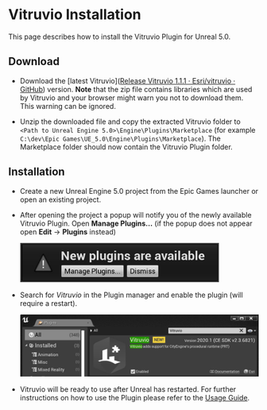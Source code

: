 # Vitruvio Installation

This page describes how to install the Vitruvio Plugin for Unreal 5.0.

## Download

* Download the [latest Vitruvio]([Release Vitruvio 1.1.1 · Esri/vitruvio · GitHub](https://github.com/Esri/vitruvio/releases/latest)) version. **Note** that the zip file contains libraries which are used by Vitruvio and your browser might warn you not to download them. This warning can be ignored.

* Unzip the downloaded file and copy the extracted Vitruvio folder to `<Path to Unreal Engine 5.0>\Engine\Plugins\Marketplace`  (for example `C:\dev\Epic Games\UE_5.0\Engine\Plugins\Marketplace`). The Marketplace folder should now contain the Vitruvio Plugin folder.

## Installation

* Create a new Unreal Engine 5.0 project from the Epic Games launcher or open an existing project.

* After opening the project a popup will notify you of the newly available Vitruvio Plugin. Open **Manage Plugins...** (if the popup does not appear open **Edit** &rarr; **Plugins** instead)
  
  <img src="img/new_plugins.jpg" width="400">

* Search for *Vitruvio* in the Plugin manager and enable the plugin (will require a restart).
  
  <img src="img/enable_vitruvio.jpg" width="600">

* Vitruvio will be ready to use after Unreal has restarted. For further instructions on how to use the Plugin please refer to the [Usage Guide](usage.md).
